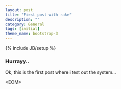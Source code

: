 ```yaml
---
layout: post
title: "First post with rake"
description: ""
category: General
tags: [initial]
theme_name: bootstrap-3
---
```

{% include JB/setup %}
### Hurrayy..
Ok, this is the first post where i test out the system...

&lt;EOM&gt;